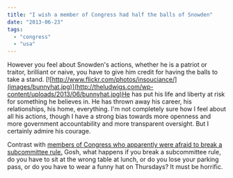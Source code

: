 ```yaml
---
title: "I wish a member of Congress had half the balls of Snowden"
date: "2013-06-23"
tags: 
  - "congress"
  - "usa"
---
```


However you feel about Snowden's actions, whether he is a patriot or traitor, brilliant or naive, you have to give him credit for having the balls to take a stand. [![http://www.flickr.com/photos/insouciance/](images/bunnyhat.jpg)](http://theludwigs.com/wp-content/uploads/2013/06/bunnyhat.jpg)He has put his life and liberty at risk for something he believes in. He has thrown away his career, his relationships, his home, everything. I'm not completely sure how I feel about all his actions, though I have a strong bias towards more openness and more government accountability and more transparent oversight. But I certainly admire his courage.

Contrast with [members of Congress who apparently were afraid to break a subcommittee rule.](http://tpmdc.talkingpointsmemo.com/2013/06/intelligence-committee-wyden-snowden-came.php) Gosh, what happens if you break a subcommittee rule, do you have to sit at the wrong table at lunch, or do you lose your parking pass, or do you have to wear a funny hat on Thursdays? It must be horrific.
